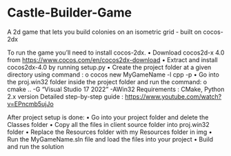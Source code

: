 # Castle-Builder-Game
A 2d game that lets you build colonies on an isometric grid - built on cocos-2dx

To run the game you’ll need to install cocos-2dx.
•	Download cocos2d-x 4.0 from https://www.cocos.com/en/cocos2dx-download
•	Extract and install cocos2dx-4.0 by running setup.py
•	Create the project folder at a given directory using command : 
o	cocos new MyGameName -l cpp -p 
•	Go into the proj.win32 folder inside the project folder and run the command:
o	cmake .. -G “Visual Studio 17 2022” -AWin32 
Requirements : CMake, Python 2.x version
Detailed step-by-step guide : https://www.youtube.com/watch?v=EPncmb5ujJo

After project setup is done:
•	Go into your project folder and delete the Classes folder
•	Copy all the files in client source folder into proj.win32 folder
•	Replace the Resources folder with my Resources folder in img
•	Run the MyGameName.sln file and load the files into your project
•	Build and run the solution


